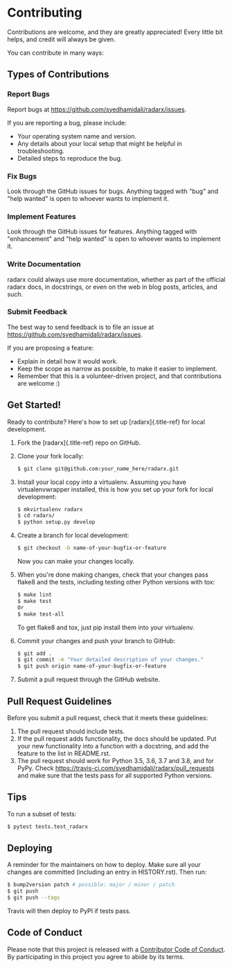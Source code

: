 # Contributing

Contributions are welcome, and they are greatly appreciated! Every
little bit helps, and credit will always be given.

You can contribute in many ways:

## Types of Contributions

### Report Bugs

Report bugs at <https://github.com/syedhamidali/radarx/issues>.

If you are reporting a bug, please include:

-   Your operating system name and version.
-   Any details about your local setup that might be helpful in
    troubleshooting.
-   Detailed steps to reproduce the bug.

### Fix Bugs

Look through the GitHub issues for bugs. Anything tagged with \"bug\"
and \"help wanted\" is open to whoever wants to implement it.

### Implement Features

Look through the GitHub issues for features. Anything tagged with
\"enhancement\" and \"help wanted\" is open to whoever wants to
implement it.

### Write Documentation

radarx could always use more documentation, whether as part of the
official radarx docs, in docstrings, or even on the web in blog posts,
articles, and such.

### Submit Feedback

The best way to send feedback is to file an issue at
<https://github.com/syedhamidali/radarx/issues>.

If you are proposing a feature:

-   Explain in detail how it would work.
-   Keep the scope as narrow as possible, to make it easier to
    implement.
-   Remember that this is a volunteer-driven project, and that
    contributions are welcome :)

## Get Started!

Ready to contribute? Here\'s how to set up [radarx]{.title-ref} for
local development.

1.  Fork the [radarx]{.title-ref} repo on GitHub.

2.  Clone your fork locally:

    ```bash
    $ git clone git@github.com:your_name_here/radarx.git
    ```

3.  Install your local copy into a virtualenv. Assuming you have
    virtualenvwrapper installed, this is how you set up your fork for
    local development:

    ```bash
    $ mkvirtualenv radarx
    $ cd radarx/
    $ python setup.py develop
    ```

4.  Create a branch for local development:

    ```bash
    $ git checkout -b name-of-your-bugfix-or-feature
    ```

    Now you can make your changes locally.

5.  When you\'re done making changes, check that your changes pass
    flake8 and the tests, including testing other Python versions with
    tox:

    ```bash
    $ make lint
    $ make test
    Or
    $ make test-all
    ```

    To get flake8 and tox, just pip install them into your virtualenv.

6.  Commit your changes and push your branch to GitHub:

    ```bash
    $ git add .
    $ git commit -m "Your detailed description of your changes."
    $ git push origin name-of-your-bugfix-or-feature
    ```

7.  Submit a pull request through the GitHub website.

## Pull Request Guidelines

Before you submit a pull request, check that it meets these guidelines:

1.  The pull request should include tests.
2.  If the pull request adds functionality, the docs should be updated.
    Put your new functionality into a function with a docstring, and add
    the feature to the list in README.rst.
3.  The pull request should work for Python 3.5, 3.6, 3.7 and 3.8, and
    for PyPy. Check
    <https://travis-ci.com/syedhamidali/radarx/pull_requests> and make
    sure that the tests pass for all supported Python versions.

## Tips

To run a subset of tests:

```bash
$ pytest tests.test_radarx
```

## Deploying

A reminder for the maintainers on how to deploy. Make sure all your
changes are committed (including an entry in HISTORY.rst). Then run:

```bash
$ bump2version patch # possible: major / minor / patch
$ git push
$ git push --tags
```

Travis will then deploy to PyPI if tests pass.

## Code of Conduct

Please note that this project is released with a [Contributor Code of
Conduct](CODE_OF_CONDUCT.rst). By participating in this project you
agree to abide by its terms.
